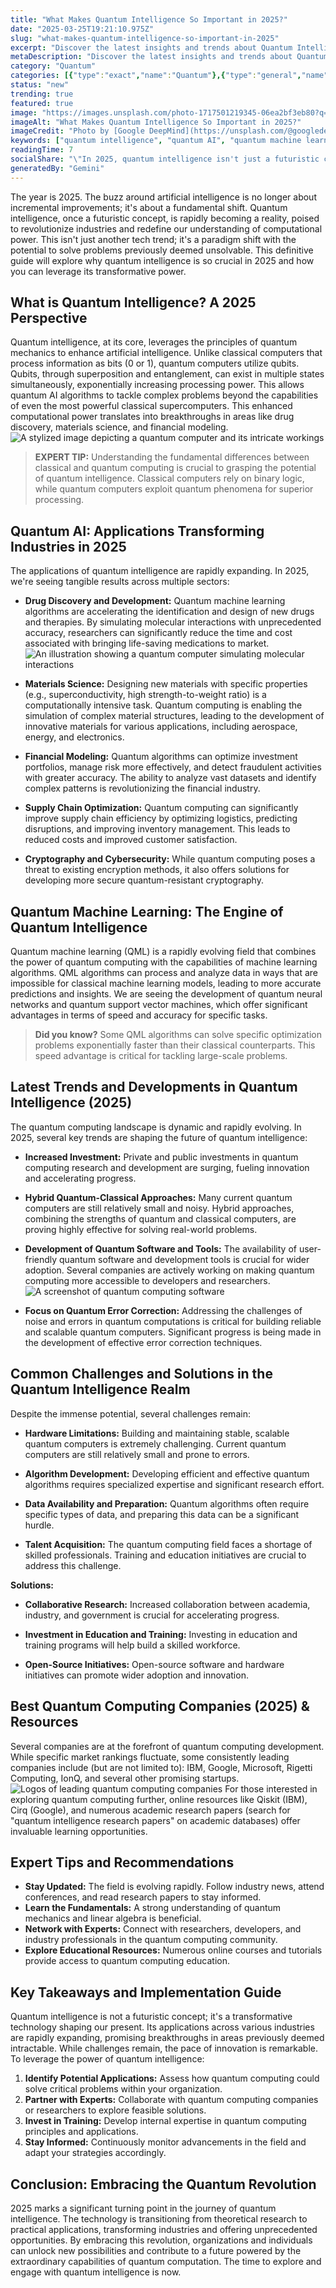 ```yaml
---
title: "What Makes Quantum Intelligence So Important in 2025?"
date: "2025-03-25T19:21:10.975Z"
slug: "what-makes-quantum-intelligence-so-important-in-2025"
excerpt: "Discover the latest insights and trends about Quantum Intelligence. This comprehensive guide covers everything you need to know about Quantum Intelligence in 2025."
metaDescription: "Discover the latest insights and trends about Quantum Intelligence. This comprehensive guide covers everything you need to know about Quantum Intelligence ..."
category: "Quantum"
categories: [{"type":"exact","name":"Quantum"},{"type":"general","name":"Artificial Intelligence"},{"type":"medium","name":"Machine Learning"},{"type":"specific","name":"Neural Networks"},{"type":"niche","name":"Deep Reinforcement Learning"}]
status: "new"
trending: true
featured: true
image: "https://images.unsplash.com/photo-1717501219345-06ea2bf3eb80?q=85&w=1200&fit=max&fm=webp&auto=compress"
imageAlt: "What Makes Quantum Intelligence So Important in 2025?"
imageCredit: "Photo by [Google DeepMind](https://unsplash.com/@googledeepmind) on Unsplash"
keywords: ["quantum intelligence", "quantum AI", "quantum machine learning", "quantum computing applications", "quantum intelligence definition", "what is quantum intelligence?", "quantum intelligence future", "best quantum computing companies", "buy quantum computing software", "quantum intelligence research papers"]
readingTime: 7
socialShare: "\"In 2025, quantum intelligence isn't just a futuristic concept; it's reshaping industries and offering solutions to previously unsolvable problems.  Are you ready to embrace the quantum revolution?\""
generatedBy: "Gemini"
---
```




The year is 2025.  The buzz around artificial intelligence is no longer about incremental improvements; it's about a fundamental shift.  Quantum intelligence, once a futuristic concept, is rapidly becoming a reality, poised to revolutionize industries and redefine our understanding of computational power. This isn't just another tech trend; it's a paradigm shift with the potential to solve problems previously deemed unsolvable. This definitive guide will explore why quantum intelligence is so crucial in 2025 and how you can leverage its transformative power.

## What is Quantum Intelligence? A 2025 Perspective

Quantum intelligence, at its core, leverages the principles of quantum mechanics to enhance artificial intelligence.  Unlike classical computers that process information as bits (0 or 1), quantum computers utilize qubits. Qubits, through superposition and entanglement, can exist in multiple states simultaneously, exponentially increasing processing power. This allows quantum AI algorithms to tackle complex problems beyond the capabilities of even the most powerful classical supercomputers.  This enhanced computational power translates into breakthroughs in areas like drug discovery, materials science, and financial modeling. ![A stylized image depicting a quantum computer and its intricate workings](https://images.unsplash.com/photo-1717501218456-c4789b65fc21?q=85&w=1200&fit=max&fm=webp&auto=compress)

> **EXPERT TIP:** Understanding the fundamental differences between classical and quantum computing is crucial to grasping the potential of quantum intelligence.  Classical computers rely on binary logic, while quantum computers exploit quantum phenomena for superior processing.

## Quantum AI: Applications Transforming Industries in 2025

The applications of quantum intelligence are rapidly expanding.  In 2025, we're seeing tangible results across multiple sectors:

* **Drug Discovery and Development:** Quantum machine learning algorithms are accelerating the identification and design of new drugs and therapies.  By simulating molecular interactions with unprecedented accuracy, researchers can significantly reduce the time and cost associated with bringing life-saving medications to market.  ![An illustration showing a quantum computer simulating molecular interactions](https://images.unsplash.com/photo-1717501219345-06ea2bf3eb80?q=85&w=1200&fit=max&fm=webp&auto=compress)

* **Materials Science:**  Designing new materials with specific properties (e.g., superconductivity, high strength-to-weight ratio) is a computationally intensive task. Quantum computing is enabling the simulation of complex material structures, leading to the development of innovative materials for various applications, including aerospace, energy, and electronics.

* **Financial Modeling:**  Quantum algorithms can optimize investment portfolios, manage risk more effectively, and detect fraudulent activities with greater accuracy.  The ability to analyze vast datasets and identify complex patterns is revolutionizing the financial industry.

* **Supply Chain Optimization:** Quantum computing can significantly improve supply chain efficiency by optimizing logistics, predicting disruptions, and improving inventory management. This leads to reduced costs and improved customer satisfaction.

* **Cryptography and Cybersecurity:** While quantum computing poses a threat to existing encryption methods, it also offers solutions for developing more secure quantum-resistant cryptography.

## Quantum Machine Learning: The Engine of Quantum Intelligence

Quantum machine learning (QML) is a rapidly evolving field that combines the power of quantum computing with the capabilities of machine learning algorithms.  QML algorithms can process and analyze data in ways that are impossible for classical machine learning models, leading to more accurate predictions and insights.  We are seeing the development of quantum neural networks and quantum support vector machines, which offer significant advantages in terms of speed and accuracy for specific tasks.

> **Did you know?**  Some QML algorithms can solve specific optimization problems exponentially faster than their classical counterparts. This speed advantage is critical for tackling large-scale problems.

## Latest Trends and Developments in Quantum Intelligence (2025)

The quantum computing landscape is dynamic and rapidly evolving. In 2025, several key trends are shaping the future of quantum intelligence:

* **Increased Investment:**  Private and public investments in quantum computing research and development are surging, fueling innovation and accelerating progress.

* **Hybrid Quantum-Classical Approaches:**  Many current quantum computers are still relatively small and noisy. Hybrid approaches, combining the strengths of quantum and classical computers, are proving highly effective for solving real-world problems.

* **Development of Quantum Software and Tools:**  The availability of user-friendly quantum software and development tools is crucial for wider adoption.  Several companies are actively working on making quantum computing more accessible to developers and researchers.  ![A screenshot of quantum computing software](https://images.unsplash.com/photo-1717501217912-933d2792d493?q=85&w=1200&fit=max&fm=webp&auto=compress)

* **Focus on Quantum Error Correction:**  Addressing the challenges of noise and errors in quantum computations is critical for building reliable and scalable quantum computers.  Significant progress is being made in the development of effective error correction techniques.

## Common Challenges and Solutions in the Quantum Intelligence Realm

Despite the immense potential, several challenges remain:

* **Hardware Limitations:**  Building and maintaining stable, scalable quantum computers is extremely challenging.  Current quantum computers are still relatively small and prone to errors.

* **Algorithm Development:**  Developing efficient and effective quantum algorithms requires specialized expertise and significant research effort.

* **Data Availability and Preparation:**  Quantum algorithms often require specific types of data, and preparing this data can be a significant hurdle.

* **Talent Acquisition:**  The quantum computing field faces a shortage of skilled professionals.  Training and education initiatives are crucial to address this challenge.

**Solutions:**

* **Collaborative Research:**  Increased collaboration between academia, industry, and government is crucial for accelerating progress.

* **Investment in Education and Training:**  Investing in education and training programs will help build a skilled workforce.

* **Open-Source Initiatives:**  Open-source software and hardware initiatives can promote wider adoption and innovation.

## Best Quantum Computing Companies (2025) & Resources

Several companies are at the forefront of quantum computing development. While specific market rankings fluctuate, some consistently leading companies include (but are not limited to): IBM, Google, Microsoft, Rigetti Computing, IonQ, and several other promising startups.  ![Logos of leading quantum computing companies](https://images.unsplash.com/photo-1717501217941-ea11df0605f2?q=85&w=1200&fit=max&fm=webp&auto=compress)  For those interested in exploring quantum computing further, online resources like Qiskit (IBM), Cirq (Google), and numerous academic research papers (search for "quantum intelligence research papers" on academic databases) offer invaluable learning opportunities.

## Expert Tips and Recommendations

* **Stay Updated:** The field is evolving rapidly. Follow industry news, attend conferences, and read research papers to stay informed.
* **Learn the Fundamentals:**  A strong understanding of quantum mechanics and linear algebra is beneficial.
* **Network with Experts:**  Connect with researchers, developers, and industry professionals in the quantum computing community.
* **Explore Educational Resources:**  Numerous online courses and tutorials provide access to quantum computing education.

## Key Takeaways and Implementation Guide

Quantum intelligence is not a futuristic concept; it's a transformative technology shaping our present.  Its applications across various industries are rapidly expanding, promising breakthroughs in areas previously deemed intractable.  While challenges remain, the pace of innovation is remarkable.  To leverage the power of quantum intelligence:

1. **Identify Potential Applications:**  Assess how quantum computing could solve critical problems within your organization.
2. **Partner with Experts:**  Collaborate with quantum computing companies or researchers to explore feasible solutions.
3. **Invest in Training:**  Develop internal expertise in quantum computing principles and applications.
4. **Stay Informed:**  Continuously monitor advancements in the field and adapt your strategies accordingly.

## Conclusion: Embracing the Quantum Revolution

2025 marks a significant turning point in the journey of quantum intelligence.  The technology is transitioning from theoretical research to practical applications, transforming industries and offering unprecedented opportunities.  By embracing this revolution, organizations and individuals can unlock new possibilities and contribute to a future powered by the extraordinary capabilities of quantum computation.  The time to explore and engage with quantum intelligence is now.


